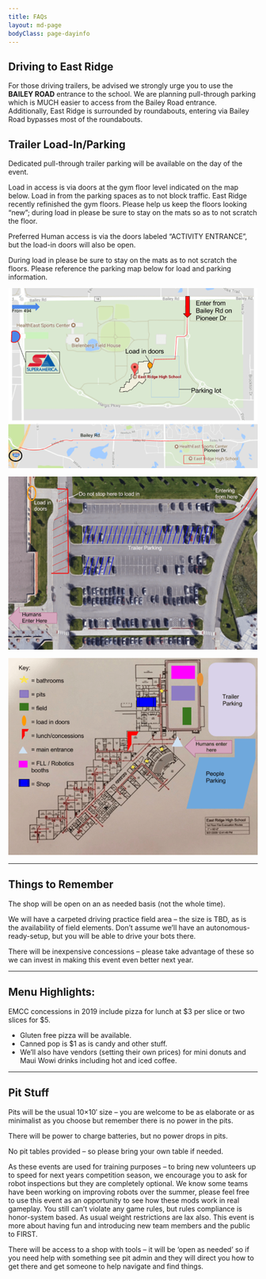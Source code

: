 ```yaml
---
title: FAQs
layout: md-page
bodyClass: page-dayinfo
---
```


## Driving to East Ridge

For those driving trailers, be advised we strongly urge you to use the **BAILEY ROAD** entrance to the school.  We are planning pull-through parking which is MUCH easier to access from the Bailey Road entrance.  Additionally, East Ridge is surrounded by roundabouts, entering via Bailey Road bypasses most of the roundabouts.

## Trailer Load-In/Parking

Dedicated pull-through trailer parking will be available on the day of the event.

Load in access is via doors at the gym floor level indicated on the map below.  Load in from the parking spaces as to not block traffic.  East Ridge recently refinished the gym floors.  Please help us keep the floors looking “new”; during load in please be sure to stay on the mats so as to not scratch the floor.

Preferred Human access is via the doors labeled “ACTIVITY ENTRANCE”, but the load-in doors will also be open.

During load in please be sure to stay on the mats as to not scratch the floors. Please reference the parking map below for load and parking information.

![](/images/day-info/map1.png)

![](/images/day-info/map2.png)

![](/images/day-info/interior-map.png)

* * *


## Things to Remember

The shop will be open on an as needed basis (not the whole time).

We will have a carpeted driving practice field area – the size is TBD, as is the availability of field elements. Don’t assume we’ll have an autonomous-ready-setup, but you will be able to drive your bots there.

There will be inexpensive concessions – please take advantage of these so we can invest in making this event even better next year.

* * *

## Menu Highlights:

EMCC concessions in 2019 include pizza for lunch at $3 per slice or two slices for $5.
* Gluten free pizza will be available.
* Canned pop is $1 as is candy and other stuff.
* We’ll also have vendors (setting their own prices) for mini donuts and Maui Wowi drinks including hot and iced coffee.

* * *

## Pit Stuff

Pits will be the usual 10×10′ size – you are welcome to be as elaborate or as minimalist as you choose but remember there is no power in the pits.

There will be power to charge batteries, but no power drops in pits.

No pit tables provided – so please bring your own table if needed.

As these events are used for training purposes – to bring new volunteers up to speed for next years competition season, we encourage you to ask for robot inspections but they are completely optional. We know some teams have been working on improving robots over the summer, please feel free to use this event as an opportunity to see how these mods work in real gameplay. You still can’t violate any game rules, but rules compliance is honor-system based. As usual weight restrictions are lax also. This event is more about having fun and introducing new team members and the public to FIRST.

There will be access to a shop with tools – it will be ‘open as needed’ so if you need help with something see pit admin and they will direct you how to get there and get someone to help navigate and find things.

